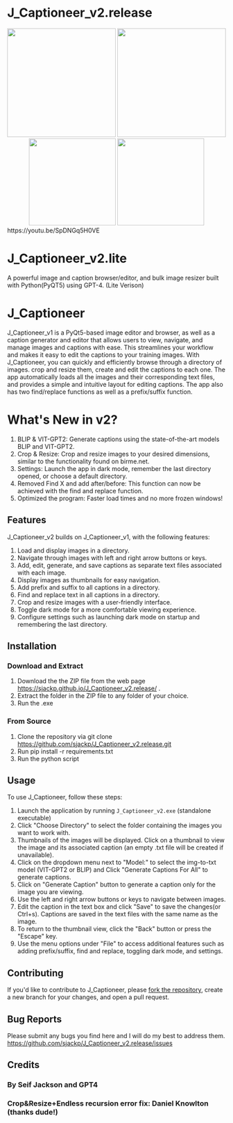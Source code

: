 # J_Captioneer_v2.release

<div align="center">
  <img src="https://tinypic.host/images/2023/04/04/imagfffffasdasde.png" width="250"/>
  <img src="https://tinypic.host/images/2023/04/04/imaasdasdasdasfge.png" width="250"/> 
  <img src="https://tinypic.host/images/2023/04/04/imaasdasdasdgeaaaaaa.png" width="200"/>
  <img src="https://tinypic.host/images/2023/04/04/iasdasdsdasdasdmage.png" width="200"/>
</div>
https://youtu.be/SpDNGq5H0VE

# J_Captioneer_v2.lite
A powerful image and caption browser/editor, and bulk image resizer built with Python(PyQT5) using GPT-4. (Lite Verison)

# J_Captioneer

J_Captioneer_v1 is a PyQt5-based image editor and browser, as well as a caption generator and editor that allows users to view, navigate, and manage images and captions with ease. This streamlines your workflow and makes it easy to edit the captions to your training images. With J_Captioneer, you can quickly and efficiently browse through a directory of images. crop and resize them, create and edit the captions to each one. The app automatically loads all the images and their corresponding text files, and provides a simple and intuitive layout for editing captions. The app also has two find/replace functions as well as a prefix/suffix function.

# What's New in v2?

1. BLIP & VIT-GPT2: Generate captions using the state-of-the-art models BLIP and VIT-GPT2.
2. Crop & Resize: Crop and resize images to your desired dimensions, similar to the functionality found on birme.net.
3. Settings: Launch the app in dark mode, remember the last directory opened, or choose a default directory.
4. Removed Find X and add after/before: This function can now be achieved with the find and replace function.
5. Optimized the program: Faster load times and no more frozen windows!

## Features

J_Captioneer_v2 builds on J_Captioneer_v1, with the following features:

1. Load and display images in a directory.
2. Navigate through images with left and right arrow buttons or keys.
3. Add, edit, generate, and save captions as separate text files associated with each image.
4. Display images as thumbnails for easy navigation.
5. Add prefix and suffix to all captions in a directory.
6. Find and replace text in all captions in a directory.
7. Crop and resize images with a user-friendly interface.
8. Toggle dark mode for a more comfortable viewing experience.
9. Configure settings such as launching dark mode on startup and remembering the last directory.

## Installation

### Download and Extract

1. Download the the ZIP file from the web page https://sjackp.github.io/J_Captioneer_v2.release/ .
2. Extract the folder in the ZIP file to any folder of your choice.
3. Run the .exe

### From Source

1. Clone the repository via git clone https://github.com/sjackp/J_Captioneer_v2.release.git
2. Run pip install -r requirements.txt
3. Run the python script

## Usage

To use J_Captioneer, follow these steps:

1. Launch the application by running `J_Captioneer_v2.exe` (standalone executable)
2. Click "Choose Directory" to select the folder containing the images you want to work with.
3. Thumbnails of the images will be displayed. Click on a thumbnail to view the image and its associated caption (an empty .txt file will be created if unavailable).
4. Click on the dropdown menu next to "Model:" to select the img-to-txt model (VIT-GPT2 or BLIP) and Click "Generate Captions For All" to generate captions.
5. Click on "Generate Caption" button to generate a caption only for the image you are viewing.  
6. Use the left and right arrow buttons or keys to navigate between images.
7. Edit the caption in the text box and click "Save" to save the changes(or Ctrl+s). Captions are saved in the text files with the same name as the image.
8. To return to the thumbnail view, click the "Back" button or press the "Escape" key.
9. Use the menu options under "File" to access additional features such as adding prefix/suffix, find and replace, toggling dark mode, and settings.

## Contributing

If you'd like to contribute to J_Captioneer, please [fork the repository](https://github.com/sjackp/J_Captioneer.v2.release/fork), create a new branch for your changes, and open a pull request.

## Bug Reports

Please submit any bugs you find here and I will do my best to address them. https://github.com/sjackp/J_Captioneer_v2.release/issues

## Credits
### By Seif Jackson and GPT4
### Crop&Resize+Endless recursion error fix: Daniel Knowlton (thanks dude!)
